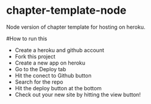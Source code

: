 # chapter-template-node
Node version of chapter template for hosting on heroku.

#How to run this
<ul>
  <li>Create a heroku and github account</li>
  <li>Fork this project</li>
  <li>Create a new app on heroku</li>
  <li>Go to the Deploy tab</li>
  <li>Hit the conect to Github button</li>
  <li>Search for the repo</li>
  <li>Hit the deploy button at the bottom</li>
  <li>Check out your new site by hitting the view button!</li>
</ul>
